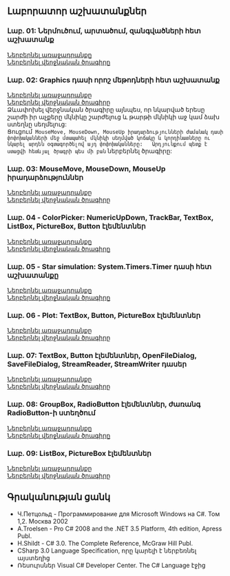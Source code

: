 ## Լաբորատոր աշխատանքներ
### Լաբ. 01: Ներմուծում, արտածում, զանգվածների հետ աշխատանք
[Ներբերնել առաջադրանքը](https://github.com/bhovhannes/student-csharp-tasks/blob/master/lab01/lab01.pdf)  
[Ներբերնել վերջնական ծրագիրը](https://github.com/bhovhannes/student-csharp-tasks/blob/master/lab01/lab01.exe)  

### Լաբ. 02: Graphics դասի որոշ մեթոդների հետ աշխատանք
[Ներբերնել առաջադրանքը](https://github.com/bhovhannes/student-csharp-tasks/blob/master/lab01/lab02.pdf)  
[Ներբերնել վերջնական ծրագիրը](https://github.com/bhovhannes/student-csharp-tasks/blob/master/lab01/lab02.exe)  
Ձևափոխել վերջնական ծրագիրը այնպես, որ նկարված երեսը շարժի իր աչքերը մկնիկը շարժելուց և թարթի մկնիկի աջ կամ ձախ ստեղնը սեղմելուց:  
Ցուցում` MouseMove, MouseDown, MouseUp իրադարձությունների ժամանակ դասի փոփոխականների մեջ մտապահել մկնիկի սեղմված կոճակը և կորդինատները ու նկարել արդեն օգտագործելով այդ փոփոխականները:  
Արդյունքում պետք է ստացվի հետևյալ ծրագրի պես մի բան` ներբերնել ծրագիրը:

### Լաբ. 03: MouseMove, MouseDown, MouseUp իրադարձություններ
[Ներբերնել առաջադրանքը](https://github.com/bhovhannes/student-csharp-tasks/blob/master/lab01/lab03.pdf)  
[Ներբերնել վերջնական ծրագիրը](https://github.com/bhovhannes/student-csharp-tasks/blob/master/lab01/lab03.exe)  

### Լաբ. 04 - ColorPicker: NumericUpDown, TrackBar, TextBox, ListBox, PictureBox, Button էլեմենտներ
[Ներբերնել առաջադրանքը](https://github.com/bhovhannes/student-csharp-tasks/blob/master/lab01/lab04.pdf)  
[Ներբերնել վերջնական ծրագիրը](https://github.com/bhovhannes/student-csharp-tasks/blob/master/lab01/lab04.exe)  

### Լաբ. 05 - Star simulation: System.Timers.Timer դասի հետ աշխատանքը
[Ներբերնել առաջադրանքը](https://github.com/bhovhannes/student-csharp-tasks/blob/master/lab01/lab05.pdf)  
[Ներբերնել վերջնական ծրագիրը](https://github.com/bhovhannes/student-csharp-tasks/blob/master/lab01/lab05.exe)  

### Լաբ. 06 - Plot: TextBox, Button, PictureBox էլեմենտներ
[Ներբերնել առաջադրանքը](https://github.com/bhovhannes/student-csharp-tasks/blob/master/lab01/lab06.pdf)  
[Ներբերնել վերջնական ծրագիրը](https://github.com/bhovhannes/student-csharp-tasks/blob/master/lab01/lab06.exe)  

### Լաբ. 07: TextBox, Button էլեմենտներ, OpenFileDialog, SaveFileDialog, StreamReader, StreamWriter դասեր
[Ներբերնել առաջադրանքը](https://github.com/bhovhannes/student-csharp-tasks/blob/master/lab01/lab07.pdf)  
[Ներբերնել վերջնական ծրագիրը](https://github.com/bhovhannes/student-csharp-tasks/blob/master/lab01/lab07.exe)  

### Լաբ. 08: GroupBox, RadioButton էլեմենտներ, ժառանգ RadioButton-ի ստեղծում
[Ներբերնել առաջադրանքը](https://github.com/bhovhannes/student-csharp-tasks/blob/master/lab01/lab08.pdf)  
[Ներբերնել վերջնական ծրագիրը](https://github.com/bhovhannes/student-csharp-tasks/blob/master/lab01/lab08.exe)  

### Լաբ. 09: ListBox, PictureBox էլեմենտներ
[Ներբերնել առաջադրանքը](https://github.com/bhovhannes/student-csharp-tasks/blob/master/lab01/lab09.pdf)  
[Ներբերնել վերջնական ծրագիրը](https://github.com/bhovhannes/student-csharp-tasks/blob/master/lab01/lab09.exe)  


## Գրականության ցանկ
* Ч.Петцольд - Программирование для Microsoft Windows на С#. Том 1,2. Москва 2002
* A.Troelsen - Pro C# 2008 and the .NET 3.5 Platform, 4th edition, Apress Publ.
* H.Shildt - C# 3.0. The Complete Reference, McGraw Hill Publ.
* CSharp 3.0 Language Specification, որը կարելի է ներբեռնել այստեղից
* Ռեսուրսներ Visual C# Developer Center. The C# Language էջից

